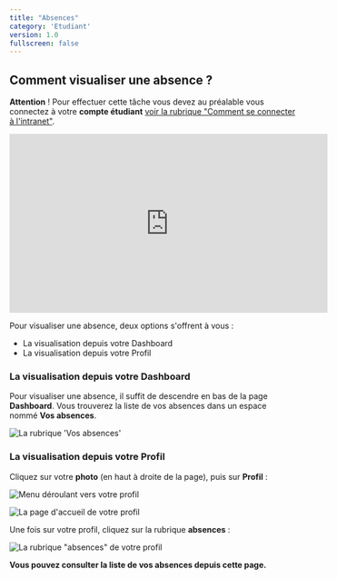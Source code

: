 ```yaml
---
title: "Absences"
category: 'Etudiant'
version: 1.0
fullscreen: false
---
```


## Comment visualiser une absence ?

**Attention** ! Pour effectuer cette tâche vous devez au préalable vous connectez à votre **compte étudiant** [voir la rubrique "Comment se connecter à l'intranet"](/01-etudiant/01-etudiant).

<iframe width="560" height="315" src="https://www.youtube.com/embed/z1T-df22gUI" title="YouTube video player" frameborder="0" allow="accelerometer; autoplay; clipboard-write; encrypted-media; gyroscope; picture-in-picture" allowfullscreen></iframe>

Pour visualiser une absence, deux options s'offrent à vous :

* La visualisation depuis votre Dashboard
* La visualisation depuis votre Profil

### La visualisation depuis votre Dashboard

Pour visualiser une absence, il suffit de descendre en bas de la page **Dashboard**. Vous trouverez la liste de vos absences dans un espace nommé **Vos absences**.

![La rubrique &apos;Vos absences&apos;](/images/etudiants/capture1.jpg)


### La visualisation depuis votre Profil

Cliquez sur votre **photo** \(en haut à droite de la page\),
puis sur **Profil** :

![Menu déroulant vers votre profil](/images/etudiants/capture.png)

![La page d'accueil de votre profil](/images/etudiants/scolarite.jpg)

Une fois sur votre profil, cliquez sur la rubrique **absences** :

![La rubrique "absences" de votre profil](/images/etudiants/absence_etudiant_2.png)

<alert type="success">

**Vous pouvez consulter la liste de vos absences depuis cette page.**

</alert>


